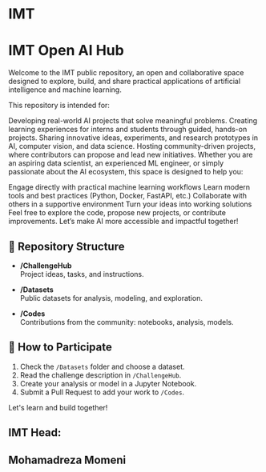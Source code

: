 # IMT

# IMT Open AI Hub

Welcome to the IMT public repository, an open and collaborative space designed to explore, build, and share practical applications of artificial intelligence and machine learning.

This repository is intended for:

Developing real-world AI projects that solve meaningful problems.
Creating learning experiences for interns and students through guided, hands-on projects.
Sharing innovative ideas, experiments, and research prototypes in AI, computer vision, and data science.
Hosting community-driven projects, where contributors can propose and lead new initiatives.
Whether you are an aspiring data scientist, an experienced ML engineer, or simply passionate about the AI ecosystem, this space is designed to help you:

Engage directly with practical machine learning workflows
Learn modern tools and best practices (Python, Docker, FastAPI, etc.)
Collaborate with others in a supportive environment
Turn your ideas into working solutions
Feel free to explore the code, propose new projects, or contribute improvements. Let’s make AI more accessible and impactful together!


## 📂 Repository Structure

- **/ChallengeHub**  
  Project ideas, tasks, and instructions.

- **/Datasets**  
  Public datasets for analysis, modeling, and exploration.

- **/Codes**  
  Contributions from the community: notebooks, analysis, models.

## 🚀 How to Participate

1. Check the `/Datasets` folder and choose a dataset.
2. Read the challenge description in `/ChallengeHub`.
3. Create your analysis or model in a Jupyter Notebook.
4. Submit a Pull Request to add your work to `/Codes`.

Let's learn and build together!


## IMT Head:
## Mohamadreza Momeni


